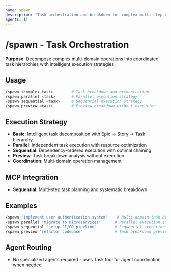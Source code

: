 ```yaml
---
name: spawn
description: "Task orchestration and breakdown for complex multi-step operations"
agents: []
---
```


# /spawn - Task Orchestration

**Purpose**: Decompose complex multi-domain operations into coordinated task hierarchies with intelligent execution strategies

## Usage

```bash
/spawn <complex-task>        # Task breakdown and orchestration
/spawn parallel <task>       # Parallel execution strategy
/spawn sequential <task>     # Sequential execution strategy
/spawn preview <task>        # Preview breakdown without execution
```

## Execution Strategy

- **Basic**: Intelligent task decomposition with Epic → Story → Task hierarchy
- **Parallel**: Independent task execution with resource optimization
- **Sequential**: Dependency-ordered execution with optimal chaining
- **Preview**: Task breakdown analysis without execution
- **Coordination**: Multi-domain operation management

## MCP Integration

- **Sequential**: Multi-step task planning and systematic breakdown

## Examples

```bash
/spawn "implement user authentication system"    # Multi-domain task breakdown
/spawn parallel "migrate to microservices"      # Parallel execution strategy
/spawn sequential "setup CI/CD pipeline"        # Sequential execution
/spawn preview "refactor codebase"              # Task breakdown preview
```

## Agent Routing

- No specialized agents required - uses Task tool for agent coordination when needed
